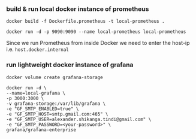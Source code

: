 ### build & run local docker instance of prometheus
```shell
docker build -f Dockerfile.prometheus -t local-prometheus .

docker run -d -p 9090:9090 --name local-prometheus local-prometheus
```

Since we run Prometheus from inside Docker we need to enter the host-ip i.e. `host.docker.internal`

### run lightweight docker instance of grafana
```shell
docker volume create grafana-storage

docker run -d \
--name=local-grafana \
-p 3000:3000 \
-v grafana-storage:/var/lib/grafana \
-e "GF_SMTP_ENABLED=true" \
-e "GF_SMTP_HOST=smtp.gmail.com:465" \
-e "GF_SMTP_USER=alexander.shikanga.tindi@gmail.com" \
-e "GF_SMTP_PASSWORD=<your-password>" \
grafana/grafana-enterprise
```